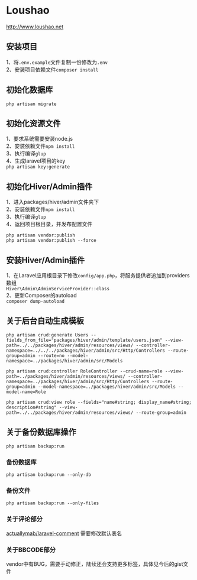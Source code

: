 # Loushao
http://www.loushao.net

## 安装项目
1、将`.env.example`文件复制一份修改为`.env`<br>
2、安装项目依赖文件`composer install`

## 初始化数据库
`php artisan migrate`

## 初始化资源文件
1、要求系统需要安装node.js<br>
2、安装依赖文件`npm install`<br>
3、执行编译`glup`<br>
4、生成laravel项目的key<br>
`php artisan key:generate`

## 初始化Hiver/Admin插件
1、进入packages/hiver/admin文件夹下<br>
2、安装依赖文件`npm install`<br>
3、执行编译`glup`<br>
4、返回项目根目录，并发布配置文件<br>
<pre><code>php artisan vendor:publish
php artisan vendor:publish --force</code></pre>

## 安装Hiver/Admin插件
1、在Laravel应用根目录下修改`config/app.php`，将服务提供者追加到providers数组<br>
`Hiver\Admin\AdminServiceProvider::class`<br>
2、更新Composer的autoload<br>
`composer dump-autoload`<br>

## 关于后台自动生成模板
<pre><code>php artisan crud:generate Users --fields_from_file="packages/hiver/admin/template/users.json" --view-path=../../packages/hiver/admin/resources/views/ --controller-namespace=../../../packages/hiver/admin/src/Http/Controllers --route-group=admin --route=no --model-namespace=../packages/hiver/admin/src/Models</code></pre>

<pre><code>php artisan crud:controller RoleController --crud-name=role --view-path=../packages/hiver/admin/resources/views/ --controller-namespace=../packages/hiver/admin/src/Http/Controllers --route-group=admin --model-namespace=../packages/hiver/admin/src/Models --model-name=Role</code></pre>

<pre><code>php artisan crud:view role --fields="name#string; display_name#string; description#string" --view-path=../../packages/hiver/admin/resources/views/ --route-group=admin</code></pre>

## 关于备份数据库操作
<pre><code>php artisan backup:run</code></pre>
### 备份数据库
<pre><code>php artisan backup:run --only-db</code></pre>
### 备份文件
<pre><code>php artisan backup:run --only-files</code></pre>

### 关于评论部分
[actuallymab/laravel-comment](https://github.com/actuallymab/laravel-comment)
需要修改默认表名

### 关于BBCODE部分
vendor中有BUG，需要手动修正，陆续还会支持更多标签，具体见今后的gist文件